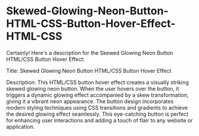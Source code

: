 # Skewed-Glowing-Neon-Button-HTML-CSS-Button-Hover-Effect-HTML-CSS

Certainly! Here's a description for the Skewed Glowing Neon Button HTML/CSS Button Hover Effect:

Title: Skewed Glowing Neon Button HTML/CSS Button Hover Effect

Description:
This HTML/CSS button hover effect creates a visually striking skewed glowing neon button. When the user hovers over the button, it triggers a dynamic glowing effect accompanied by a skew transformation, giving it a vibrant neon appearance. The button design incorporates modern styling techniques using CSS transitions and gradients to achieve the desired glowing effect seamlessly. This eye-catching button is perfect for enhancing user interactions and adding a touch of flair to any website or application.
